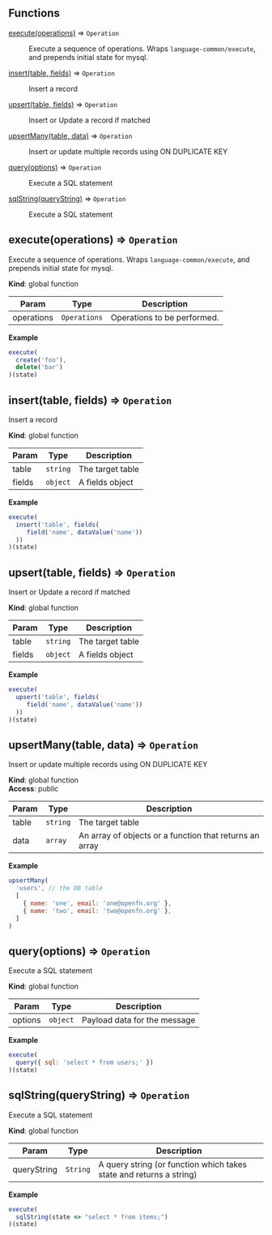 ## Functions

<dl>
<dt><a href="#execute">execute(operations)</a> ⇒ <code>Operation</code></dt>
<dd><p>Execute a sequence of operations.
Wraps <code>language-common/execute</code>, and prepends initial state for mysql.</p>
</dd>
<dt><a href="#insert">insert(table, fields)</a> ⇒ <code>Operation</code></dt>
<dd><p>Insert a record</p>
</dd>
<dt><a href="#upsert">upsert(table, fields)</a> ⇒ <code>Operation</code></dt>
<dd><p>Insert or Update a record if matched</p>
</dd>
<dt><a href="#upsertMany">upsertMany(table, data)</a> ⇒ <code>Operation</code></dt>
<dd><p>Insert or update multiple records using ON DUPLICATE KEY</p>
</dd>
<dt><a href="#query">query(options)</a> ⇒ <code>Operation</code></dt>
<dd><p>Execute a SQL statement</p>
</dd>
<dt><a href="#sqlString">sqlString(queryString)</a> ⇒ <code>Operation</code></dt>
<dd><p>Execute a SQL statement</p>
</dd>
</dl>

<a name="execute"></a>

## execute(operations) ⇒ <code>Operation</code>
Execute a sequence of operations.
Wraps `language-common/execute`, and prepends initial state for mysql.

**Kind**: global function  

| Param | Type | Description |
| --- | --- | --- |
| operations | <code>Operations</code> | Operations to be performed. |

**Example**  
```js
execute(
  create('foo'),
  delete('bar')
)(state)
```
<a name="insert"></a>

## insert(table, fields) ⇒ <code>Operation</code>
Insert a record

**Kind**: global function  

| Param | Type | Description |
| --- | --- | --- |
| table | <code>string</code> | The target table |
| fields | <code>object</code> | A fields object |

**Example**  
```js
execute(
  insert('table', fields(
     field('name', dataValue('name'))
  ))
)(state)
```
<a name="upsert"></a>

## upsert(table, fields) ⇒ <code>Operation</code>
Insert or Update a record if matched

**Kind**: global function  

| Param | Type | Description |
| --- | --- | --- |
| table | <code>string</code> | The target table |
| fields | <code>object</code> | A fields object |

**Example**  
```js
execute(
  upsert('table', fields(
     field('name', dataValue('name'))
  ))
)(state)
```
<a name="upsertMany"></a>

## upsertMany(table, data) ⇒ <code>Operation</code>
Insert or update multiple records using ON DUPLICATE KEY

**Kind**: global function  
**Access**: public  

| Param | Type | Description |
| --- | --- | --- |
| table | <code>string</code> | The target table |
| data | <code>array</code> | An array of objects or a function that returns an array |

**Example**  
```js
upsertMany(
  'users', // the DB table
  [
    { name: 'one', email: 'one@openfn.org' },
    { name: 'two', email: 'two@openfn.org' },
  ]
)
```
<a name="query"></a>

## query(options) ⇒ <code>Operation</code>
Execute a SQL statement

**Kind**: global function  

| Param | Type | Description |
| --- | --- | --- |
| options | <code>object</code> | Payload data for the message |

**Example**  
```js
execute(
  query({ sql: 'select * from users;' })
)(state)
```
<a name="sqlString"></a>

## sqlString(queryString) ⇒ <code>Operation</code>
Execute a SQL statement

**Kind**: global function  

| Param | Type | Description |
| --- | --- | --- |
| queryString | <code>String</code> | A query string (or function which takes state and returns a string) |

**Example**  
```js
execute(
  sqlString(state => "select * from items;")
)(state)
```
